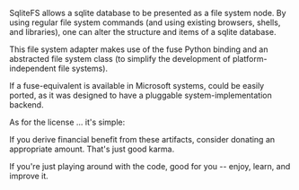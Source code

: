 SqliteFS allows a sqlite database to be presented as a file system node. By using regular file system commands (and using existing browsers, shells, and libraries), one can alter the structure and items of a sqlite database.

This file system adapter makes use of the fuse Python binding and an abstracted file system class (to simplify the development of platform-independent file systems).

If a fuse-equivalent is available in Microsoft systems, could be easily ported, as it was designed to have a pluggable system-implementation backend.

As for the license ... it's simple:

If you derive financial benefit from these artifacts, consider donating an appropriate amount. That's just good karma.

If you're just playing around with the code, good for you -- enjoy, learn, and improve it.